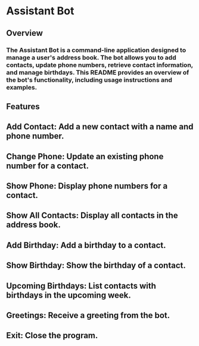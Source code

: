 # Assistant Bot

## Overview
### The Assistant Bot is a command-line application designed to manage a user's address book. The bot allows you to add contacts, update phone numbers, retrieve contact information, and manage birthdays. This README provides an overview of the bot's functionality, including usage instructions and examples.

## Features
## Add Contact: Add a new contact with a name and phone number.
## Change Phone: Update an existing phone number for a contact.
## Show Phone: Display phone numbers for a contact.
## Show All Contacts: Display all contacts in the address book.
## Add Birthday: Add a birthday to a contact.
## Show Birthday: Show the birthday of a contact.
## Upcoming Birthdays: List contacts with birthdays in the upcoming week.
## Greetings: Receive a greeting from the bot.
## Exit: Close the program.

